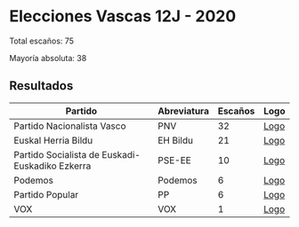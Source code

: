 # Elecciones Vascas 12J - 2020

Total escaños: 75

Mayoría absoluta: 38

## Resultados

| Partido | Abreviatura | Escaños | Logo |
| - | - | - | - |
| Partido Nacionalista Vasco | PNV | 32 | [Logo](https://github.com/playzzz/Pactos/blob/master/Logos/PNV.jpg?raw=true)
| Euskal Herria Bildu | EH Bildu | 21 | [Logo](https://github.com/playzzz/Pactos/blob/master/Logos/EH%20Bildu.jpg?raw=true)
| Partido Socialista de Euskadi-Euskadiko Ezkerra | PSE-EE | 10 | [Logo](https://github.com/playzzz/Pactos/blob/master/Logos/PSOE.jpg?raw=true)
| Podemos | Podemos | 6 | [Logo](https://github.com/playzzz/Pactos/blob/master/Logos/Podemos.jpg?raw=true)
| Partido Popular | PP | 6 | [Logo](https://github.com/playzzz/Pactos/blob/master/Logos/PP.jpg?raw=true)
| VOX | VOX | 1 | [Logo](https://github.com/playzzz/Pactos/blob/master/Logos/VOX.jpg?raw=true)

